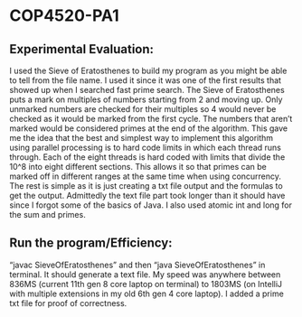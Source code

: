 # COP4520-PA1
## Experimental Evaluation:

I used the Sieve of Eratosthenes to build my program as you might be able to tell from the file name. I used it since it was one of the first results that showed up when I searched fast prime search. The Sieve of Eratosthenes puts a mark on multiples of numbers starting from 2 and moving up. Only unmarked numbers are checked for their multiples so 4 would never be checked as it would be marked from the first cycle. The numbers that aren’t marked would be considered primes at the end of the algorithm. This gave me the idea that the best and simplest way to implement this algorithm using parallel processing is to hard code limits in which each thread runs through. Each of the eight threads is hard coded with limits that divide the 10^8 into eight different sections. This allows it so that primes can be marked off in different ranges at the same time when using concurrency. The rest is simple as it is just creating a txt file output and the formulas to get the output. Admittedly the text file part took longer than it should have since I forgot some of the basics of Java. I also used atomic int and long for the sum and primes. 



## Run the program/Efficiency:

“javac SieveOfEratosthenes” and then “java SieveOfEratosthenes” in terminal. It should generate a text file. My speed was anywhere between 836MS (current 11th gen 8 core laptop on terminal) to 1803MS (on IntelliJ with multiple extensions in my old 6th gen 4 core laptop). I added a prime txt file for proof of correctness. 
